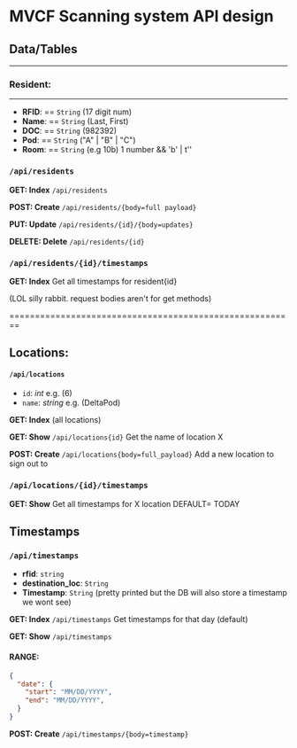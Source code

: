 # MVCF Scanning system API design


## Data/Tables
________________
### Resident:   
________________
- __RFID__:     == `String` (17 digit num)
- __Name__:     == `String` (Last, First)
- __DOC__:      == `String` (982392)
- __Pod__:      == `String` ("A" | "B" | "C")
- __Room__:     == `String` (e.g 10b) 1 number && 'b' | t''

### `/api/residents`
**GET: Index** `/api/residents`

**POST: Create** `/api/residents/{body=full payload}`

**PUT: Update** `/api/residents/{id}/{body=updates}`

**DELETE: Delete** `/api/residents/{id}`  

### `/api/residents/{id}/timestamps`

**GET: Index** Get all timestamps for resident{id}

(LOL silly rabbit. request bodies aren't for get methods)

========================================================
## Locations:  
#### `/api/locations`

- `id`: _int_   e.g. (6)
- `name`: _string_ e.g. (DeltaPod)

**GET: Index** (all locations)

**GET: Show** `/api/locations{id}` Get the name of location X

**POST: Create** `/api/locations{body=full_payload}` Add a new location to sign out to

### `/api/locations/{id}/timestamps`

**GET: Show** Get all timestamps for X location DEFAULT= TODAY

## Timestamps
### `/api/timestamps`

- __rfid__: `string`
- __destination_loc__: `String`
- __Timestamp__: `String` (pretty printed but the DB will also store a timestamp we wont see)

**GET: Index** `/api/timestamps` Get timestamps for that day (default)

**GET: Show** `/api/timestamps`

#### __RANGE:__
```JSON
{
  "date": {
    "start": "MM/DD/YYYY",
    "end": "MM/DD/YYYY",
  }
}
```
**POST: Create** `/api/timestamps/{body=timestamp}`

